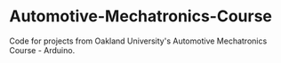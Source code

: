 # Automotive-Mechatronics-Course
Code for projects from Oakland University's Automotive Mechatronics Course - Arduino.
